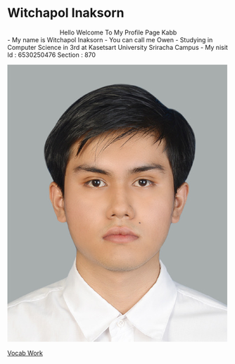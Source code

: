 # Witchapol Inaksorn

<center>
    Hello Welcome To My Profile Page Kabb
</center>
- My name is Witchapol Inaksorn
- You can call me Owen 
- Studying in Computer Science in 3rd at Kasetsart University Sriracha Campus
- My nisit Id : 6530250476 Section : 870


![Myprofile](/img/profile.jpeg)


<a href="https://witchapolinaksorn.github.io/vlan"> Vocab Work </a>
